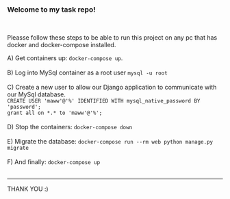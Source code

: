 <h3>Welcome to my task repo! </h3><br/>

<large>Pleasse follow these steps to be able to run this project on any pc that has docker and docker-compose installed.<large><br/>

A) Get containers up: `docker-compose up`. <br/><br/>
B) Log into MySql container as a root user `mysql -u root` <br/><br/>
C) Create a new user to allow our Django application to communicate with our MySql database. <br/>
    `CREATE USER 'maww'@'%' IDENTIFIED WITH mysql_native_password BY 'password';`<br/>
    `grant all on *.* to 'maww'@'%';` <br/><br/>
D) Stop the containers: `docker-compose down` <br/><br/>
E) Migrate the database: `docker-compose run --rm web python manage.py migrate` <br/><br/>
F) And finally: `docker-compose up` <br/><br/>

---
THANK YOU :)

 
